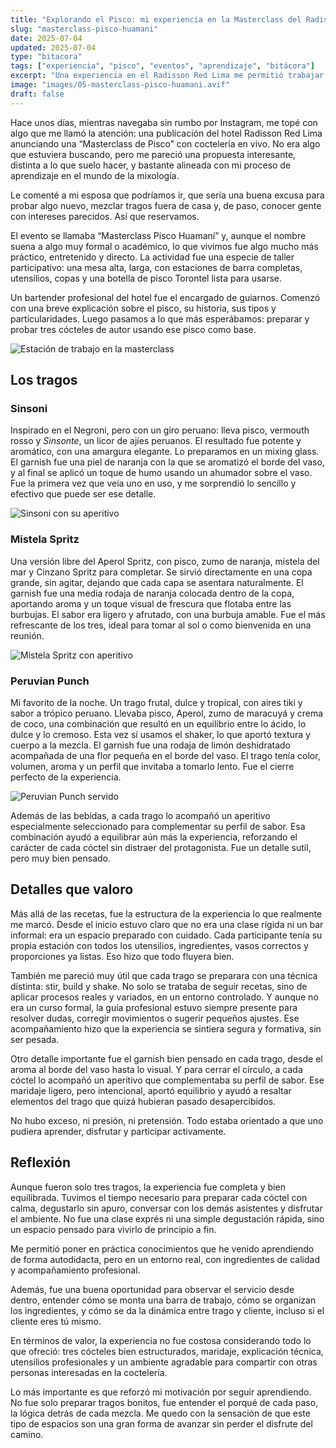 ```yaml
---
title: "Explorando el Pisco: mi experiencia en la Masterclass del Radisson Red"
slug: "masterclass-pisco-huamani"
date: 2025-07-04
updated: 2025-07-04
type: "bitacora"
tags: ["experiencia", "pisco", "eventos", "aprendizaje", "bitácora"]
excerpt: "Una experiencia en el Radisson Red Lima me permitió trabajar con pisco Huamaní, preparar tres cócteles de autor con técnicas diferentes, y conocer más del rol del bartender desde la práctica guiada."
image: "images/05-masterclass-pisco-huamani.avif"
draft: false
---
```


<div class="right-image-section">
  <div>

Hace unos días, mientras navegaba sin rumbo por Instagram, me topé con algo que me llamó la atención: una publicación del hotel Radisson Red Lima anunciando una “Masterclass de Pisco” con coctelería en vivo. No era algo que estuviera buscando, pero me pareció una propuesta interesante, distinta a lo que suelo hacer, y bastante alineada con mi proceso de aprendizaje en el mundo de la mixología.

Le comenté a mi esposa que podríamos ir, que sería una buena excusa para probar algo nuevo, mezclar tragos fuera de casa y, de paso, conocer gente con intereses parecidos. Así que reservamos.

El evento se llamaba “Masterclass Pisco Huamaní” y, aunque el nombre suena a algo muy formal o académico, lo que vivimos fue algo mucho más práctico, entretenido y directo. La actividad fue una especie de taller participativo: una mesa alta, larga, con estaciones de barra completas, utensilios, copas y una botella de pisco Torontel lista para usarse.

Un bartender profesional del hotel fue el encargado de guiarnos. Comenzó con una breve explicación sobre el pisco, su historia, sus tipos y particularidades. Luego pasamos a lo que más esperábamos: preparar y probar tres cócteles de autor usando ese pisco como base.

  </div>
  <div>

![Estación de trabajo en la masterclass](images/05-masterclass-pisco-huamani.avif)

  </div>
</div>

## Los tragos

<div class="left-image-section">
<div>

### Sinsoni

Inspirado en el Negroni, pero con un giro peruano: lleva pisco, vermouth rosso y _Sinsonte_, un licor de ajíes peruanos. El resultado fue potente y aromático, con una amargura elegante. Lo preparamos en un mixing glass. El garnish fue una piel de naranja con la que se aromatizó el borde del vaso, y al final se aplicó un toque de humo usando un ahumador sobre el vaso. Fue la primera vez que veía uno en uso, y me sorprendió lo sencillo y efectivo que puede ser ese detalle.

</div>
<div>

![Sinsoni con su aperitivo](images/05-masterclass-sinsoni.avif)

</div>
</div>

<div class="left-image-section">
<div>

### Mistela Spritz

Una versión libre del Aperol Spritz, con pisco, zumo de naranja, mistela del mar y Cinzano Spritz para completar. Se sirvió directamente en una copa grande, sin agitar, dejando que cada capa se asentara naturalmente. El garnish fue una media rodaja de naranja colocada dentro de la copa, aportando aroma y un toque visual de frescura que flotaba entre las burbujas. El sabor era ligero y afrutado, con una burbuja amable. Fue el más refrescante de los tres, ideal para tomar al sol o como bienvenida en una reunión.

</div>
<div>

![Mistela Spritz con aperitivo](images/05-masterclass-mistela-spritz.avif)

</div>
</div>

<div class="left-image-section">
<div>

### Peruvian Punch

Mi favorito de la noche. Un trago frutal, dulce y tropical, con aires tiki y sabor a trópico peruano. Llevaba pisco, Aperol, zumo de maracuyá y crema de coco, una combinación que resultó en un equilibrio entre lo ácido, lo dulce y lo cremoso. Esta vez sí usamos el shaker, lo que aportó textura y cuerpo a la mezcla. El garnish fue una rodaja de limón deshidratado acompañada de una flor pequeña en el borde del vaso. El trago tenía color, volumen, aroma y un perfil que invitaba a tomarlo lento. Fue el cierre perfecto de la experiencia.

</div>
<div>

![Peruvian Punch servido](images/05-masterclass-peruvian-punch.avif)

</div>
</div>

Además de las bebidas, a cada trago lo acompañó un aperitivo especialmente seleccionado para complementar su perfil de sabor. Esa combinación ayudó a equilibrar aún más la experiencia, reforzando el carácter de cada cóctel sin distraer del protagonista. Fue un detalle sutil, pero muy bien pensado.

## Detalles que valoro

Más allá de las recetas, fue la estructura de la experiencia lo que realmente me marcó. Desde el inicio estuvo claro que no era una clase rígida ni un bar informal: era un espacio preparado con cuidado. Cada participante tenía su propia estación con todos los utensilios, ingredientes, vasos correctos y proporciones ya listas. Eso hizo que todo fluyera bien.

También me pareció muy útil que cada trago se preparara con una técnica distinta: stir, build y shake. No solo se trataba de seguir recetas, sino de aplicar procesos reales y variados, en un entorno controlado. Y aunque no era un curso formal, la guía profesional estuvo siempre presente para resolver dudas, corregir movimientos o sugerir pequeños ajustes. Ese acompañamiento hizo que la experiencia se sintiera segura y formativa, sin ser pesada.

Otro detalle importante fue el garnish bien pensado en cada trago, desde el aroma al borde del vaso hasta lo visual. Y para cerrar el círculo, a cada cóctel lo acompañó un aperitivo que complementaba su perfil de sabor. Ese maridaje ligero, pero intencional, aportó equilibrio y ayudó a resaltar elementos del trago que quizá hubieran pasado desapercibidos.

No hubo exceso, ni presión, ni pretensión. Todo estaba orientado a que uno pudiera aprender, disfrutar y participar activamente.

## Reflexión

Aunque fueron solo tres tragos, la experiencia fue completa y bien equilibrada. Tuvimos el tiempo necesario para preparar cada cóctel con calma, degustarlo sin apuro, conversar con los demás asistentes y disfrutar el ambiente. No fue una clase exprés ni una simple degustación rápida, sino un espacio pensado para vivirlo de principio a fin.

Me permitió poner en práctica conocimientos que he venido aprendiendo de forma autodidacta, pero en un entorno real, con ingredientes de calidad y acompañamiento profesional.

Además, fue una buena oportunidad para observar el servicio desde dentro, entender cómo se monta una barra de trabajo, cómo se organizan los ingredientes, y cómo se da la dinámica entre trago y cliente, incluso si el cliente eres tú mismo.

En términos de valor, la experiencia no fue costosa considerando todo lo que ofreció: tres cócteles bien estructurados, maridaje, explicación técnica, utensilios profesionales y un ambiente agradable para compartir con otras personas interesadas en la coctelería.

Lo más importante es que reforzó mi motivación por seguir aprendiendo. No fue solo preparar tragos bonitos, fue entender el porqué de cada paso, la lógica detrás de cada mezcla. Me quedo con la sensación de que este tipo de espacios son una gran forma de avanzar sin perder el disfrute del camino.
